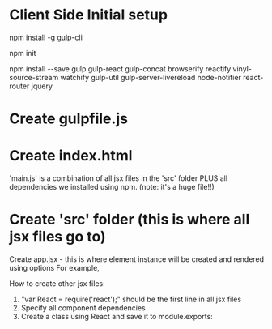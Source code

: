 #  Client Side Initial setup
<!-- install this so you can run gulp in terminal -->
npm install -g gulp-cli
<!-- create package.json -->
npm init
<!-- install all dependencies in client/-->
npm install --save gulp gulp-react gulp-concat browserify reactify vinyl-source-stream watchify gulp-util gulp-server-livereload node-notifier react-router jquery

# Create gulpfile.js
<!--
var gulp = require('gulp');
var gutil = require('gulp-util');
var source = require('vinyl-source-stream');
var browserify = require('browserify');
var watchify = require('watchify');
var reactify = require('reactify');
var notifier = require('node-notifier');
var server = require('gulp-server-livereload');

var notify = function(error) {
  var message = 'In: ';
  var title = 'Error: ';

  if(error.description) {
    title += error.description;
  } else if (error.message) {
    title += error.message;
  }

  if(error.filename) {
    var file = error.filename.split('/');
    message += file[file.length-1];
  }

  if(error.lineNumber) {
    message += '\nOn Line: ' + error.lineNumber;
  }

  notifier.notify({title: title, message: message});
};

var bundler = watchify(browserify({
  entries: ['./src/app.jsx'],
  transform: [reactify],
  extensions: ['.jsx'],
  debug: true,
  cache: {},
  packageCache: {},
  fullPaths: true
}));

function bundle() {
  return bundler
    .bundle()
    .on('error', notify)
    .pipe(source('main.js'))
    .pipe(gulp.dest('./'));
}
bundler.on('update', bundle);

gulp.task('build', function() {
  bundle();
});

gulp.task('serve', function(done) {
  gulp.src('')
    .pipe(server({
      livereload: {
        enable: true,
        filter: function(filePath, cb) {
          cb( /main.js/.test(filePath) );
        }
      },
      open: true
    }));
});

gulp.task('default', ['build', 'serve']);

});
-->

# Create index.html
<!--
<html>
  <head>
    <link rel="stylesheet" href="https://maxcdn.bootstrapcdn.com/bootstrap/3.3.2/css/bootstrap.min.css">
  </head>
  <body>
    <div class="container">
    </div>
  </body>
  <script src="main.js"></script>
</html>
-->

'main.js' is a combination of all jsx files in the 'src' folder PLUS all dependencies we installed using npm. (note: it's a huge file!!)

# Create 'src' folder (this is where all jsx files go to)
Create app.jsx - this is where element instance will be created and rendered using options
For example,
  <!--
  var React = require('react');
  var ThumbnailList = require('./thumbnail-list');

  var options = {
    thumbnailData:  [{
      title: 'Show Courses',
      imageUrl: 'https://raw.githubusercontent.com/wiki/facebook/react/react-logo-1000-transparent.png'
    },{
      title: 'Show Courses',
      imageUrl: 'http://brunch.io/images/others/gulp.png'
    }]
  };

  var element = React.createElement(ThumbnailList, options);
  React.render(element, document.querySelector('.container'));
  -->

How to create other jsx files:
1. "var React = require('react');" should be the first line in all jsx files
2. Specify all component dependencies
3. Create a class using React and save it to module.exports:
<!--
module.exports = React.createClass({
  render: function() {
    return <div></div>
  }
});
-->
